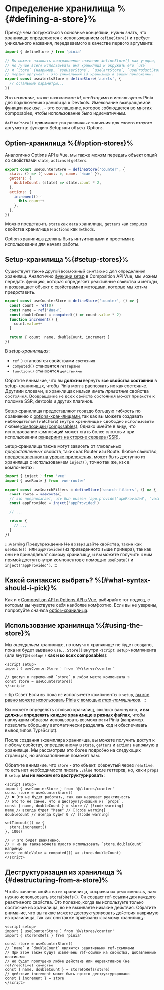 # Определение хранилища %{#defining-a-store}%

<VueSchoolLink
  href="https://vueschool.io/lessons/define-your-first-pinia-store"
  title="Узнайте, как определять и использовать хранилища в Pinia"
/>

Прежде чем погружаться в основные концепции, нужно знать, что хранилище определяется с использованием `defineStore()` и требует уникального названия, передаваемого в качестве первого аргумента:

```js
import { defineStore } from 'pinia'

// Вы можете называть возвращаемое значение defineStore() как угодно,
// но лучше всего использовать имя хранилища и окружить его `use`
// и `Store` (например, `useUserStore`, `useCartStore`, `useProductStore`)
// первый аргумент - это уникальный id хранилища в вашем приложении.
export const useAlertsStore = defineStore('alerts', {
  // остальные параметры...
})
```

Это _название_, также называемое _id_, необходимо и используется Pinia для подключения хранилища к Devtools. Именование возвращаемой функции как _use..._ - это соглашение, которое соблюдается во многих composables, чтобы использование было идиоматичным.

`defineStore()` принимает два различных значения для своего второго аргумента: функцию Setup или объект Options.

## Option-хранилища %{#option-stores}%

Аналогично Options API в Vue, мы также можем передать объект опций со свойствами `state`, `actions` и `getters`.

```js {2-10}
export const useCounterStore = defineStore('counter', {
  state: () => ({ count: 0, name: 'Иван' }),
  getters: {
    doubleCount: (state) => state.count * 2,
  },
  actions: {
    increment() {
      this.count++
    },
  },
})
```

Можно представить `state` как `data` хранилища, `getters` как `computed` свойства хранилища и `actions` как `methods`.

Option-хранилища должны быть интуитивными и простыми в использовании для начала работы.

## Setup-хранилища %{#setup-stores}%

Существует также другой возможный синтаксис для определения хранилищ. Аналогично [функции setup](https://vuejs.org/api/composition-api-setup.html) в Composition API Vue, мы можем передать функцию, которая определяет реактивные свойства и методы, и возвращает объект с свойствами и методами, которые мы хотим предоставить.

```js
export const useCounterStore = defineStore('counter', () => {
  const count = ref(0)
  const name = ref('Иван')
  const doubleCount = computed(() => count.value * 2)
  function increment() {
    count.value++
  }

  return { count, name, doubleCount, increment }
})
```

В _setup-хранилищах_:

- `ref()` становятся свойствами `состояния`
- `computed()` становятся `геттерами`
- `function()` становятся `действиями`

Обратите внимание, что вы **должны** вернуть **все свойства состояния** в setup-хранилищах, чтобы Pinia могла распознать их как состояние. Другими словами, в хранилищах нельзя иметь _приватные_ свойства состояния. Возвращение не всех свойств состояния может привести к поломке SSR, devtools и других плагинов.

Setup-хранилища предоставляют гораздо большую гибкость по сравнению с [options-хранилищами](#option-stores), так как вы можете создавать наблюдателей (watchers) внутри хранилища и свободно использовать любые [композиции (composables)](https://vuejs.org/guide/reusability/composables.html#composables). Однако имейте в виду, что использование композиций может стать более сложным при использовании [рендеринга на стороне сервера (SSR)](../cookbook/composables.md).

Setup-хранилища также могут зависеть от глобальных _предоставленных_ свойств, таких как Router или Route. Любое свойство, [предоставленное на уровне приложения](https://vuejs.org/api/application.html#app-provide), может быть доступно из хранилища с использованием `inject()`, точно так же, как в компонентах:

```ts
import { inject } from 'vue'
import { useRoute } from 'vue-router'

export const useSearchFilters = defineStore('search-filters', () => {
  const route = useRoute()
  // это предполагает, что был вызван `app.provide('appProvided', 'value')`
  const appProvided = inject('appProvided')

  // ...

  return {
    // ...
  }
})
```

:::warning Предупреждение
Не возвращайте свойства, такие как `useRoute() `или `appProvided` (из приведенного выше примера), так как они не принадлежат самому хранилищу, и вы можете получить к ним прямой доступ внутри компонентов с помощью `useRoute()` и `inject('appProvided')`.
:::

## Какой синтаксис выбрать? %{#what-syntax-should-i-pick}%

Как и с [Composition API и Options API в Vue](https://vuejs.org/guide/introduction.html#which-to-choose), выбирайте тот подход, с которым вы чувствуете себя наиболее комфортно. Если вы не уверены, попробуйте сначала [option-хранилища](#option-stores).

## Использование хранилища %{#using-the-store}%

Мы _определяем_ хранилище, потому что хранилище не будет создано, пока не будет вызвано `use...Store()` внутри `<script setup>` компонента (или внутри `setup()` **как и во всех composables**):

```vue
<script setup>
import { useCounterStore } from '@/stores/counter'

// доступ к переменной `store` в любом месте компонента ✨
const store = useCounterStore()
</script>
```

:::tip Совет
Если вы пока не используете компоненты с `setup`, [вы все равно можете использовать Pinia с помощью _map-помощников_](../cookbook/options-api.md).
:::

Вы можете определять столько хранилищ, сколько вам нужно, и **вы должны определять каждое хранилище в разных файлах**, чтобы наилучшим образом использовать возможности Pinia (например, позволить сборщику автоматически разделять код и обеспечивать вывод типов TypeScript).

После создания экземпляра хранилища, вы можете получить доступ к любому свойству, определенному в `state`, `getters` и `actions` напрямую в хранилище. Мы рассмотрим это более подробно на следующих страницах, но автозаполнение поможет вам.

Обратите внимание, что `store` - это объект, обернутый через `reactive`, то есть нет необходимости писать `.value` после геттеров, но, как и `props` в `setup`, **мы не можем его деструктурировать**:

```vue
<script setup>
import { useCounterStore } from '@/stores/counter'
const store = useCounterStore()
// ❌ Это не будет работать, так как нарушает реактивность
// это то же самое, что и деструктуризация из `props`.
const { name, doubleCount } = store // [!code warning]
name // всегда будет "Иван" // [!code warning]
doubleCount // всегда будет 0 // [!code warning]

setTimeout(() => {
  store.increment()
}, 1000)

// ✅ это будет реактивно.
// 💡 но вы также можете просто использовать `store.doubleCount` напрямую
const doubleValue = computed(() => store.doubleCount)
</script>
```

## Деструктуризация из хранилища %{#destructuring-from-a-store}%

Чтобы извлечь свойства из хранилища, сохраняя их реактивность, вам нужно использовать `storeToRefs()`. Он создаст ref-ссылки для каждого реактивного свойства. Это полезно, когда вы используете только состояние из хранилища, но не вызываете никакие действия. Обратите внимание, что вы также можете деструктурировать действия напрямую из хранилища, так как они также привязаны к самому хранилищу:

```vue
<script setup>
import { useCounterStore } from '@/stores/counter'
import { storeToRefs } from 'pinia'

const store = useCounterStore()
// `name` и `doubleCount` являются реактивными ref-ссылками
// При этом также будут извлечены ref-ссылки на свойства, добавленные плагинами
// но будет пропущено любое действие или нереактивное (не ref/reactive) свойство
const { name, doubleCount } = storeToRefs(store)
// действие increment может быть просто деструктурировано
const { increment } = store
</script>
```
